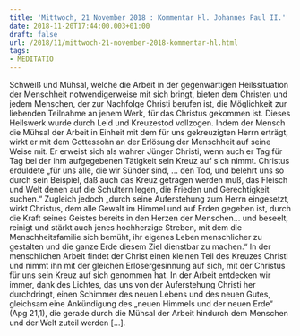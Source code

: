 ```yaml
---
title: 'Mittwoch, 21 November 2018 : Kommentar Hl. Johannes Paul II.'
date: 2018-11-20T17:44:00.003+01:00
draft: false
url: /2018/11/mittwoch-21-november-2018-kommentar-hl.html
tags: 
- MEDITATIO
---
```


Schweiß und Mühsal, welche die Arbeit in der gegenwärtigen Heilssituation der Menschheit notwendigerweise mit sich bringt, bieten dem Christen und jedem Menschen, der zur Nachfolge Christi berufen ist, die Möglichkeit zur liebenden Teilnahme an jenem Werk, für das Christus gekommen ist. Dieses Heilswerk wurde durch Leid und Kreuzestod vollzogen. Indem der Mensch die Mühsal der Arbeit in Einheit mit dem für uns gekreuzigten Herrn erträgt, wirkt er mit dem Gottessohn an der Erlösung der Menschheit auf seine Weise mit. Er erweist sich als wahrer Jünger Christi, wenn auch er Tag für Tag bei der ihm aufgegebenen Tätigkeit sein Kreuz auf sich nimmt. Christus erduldete „für uns alle, die wir Sünder sind, ... den Tod, und belehrt uns so durch sein Beispiel, daß auch das Kreuz getragen werden muß, das Fleisch und Welt denen auf die Schultern legen, die Frieden und Gerechtigkeit suchen.“ Zugleich jedoch „durch seine Auferstehung zum Herrn eingesetzt, wirkt Christus, dem alle Gewalt im Himmel und auf Erden gegeben ist, durch die Kraft seines Geistes bereits in den Herzen der Menschen... und beseelt, reinigt und stärkt auch jenes hochherzige Streben, mit dem die Menschheitsfamilie sich bemüht, ihr eigenes Leben menschlicher zu gestalten und die ganze Erde diesem Ziel dienstbar zu machen.“ In der menschlichen Arbeit findet der Christ einen kleinen Teil des Kreuzes Christi und nimmt ihn mit der gleichen Erlösergesinnung auf sich, mit der Christus für uns sein Kreuz auf sich genommen hat. In der Arbeit entdecken wir immer, dank des Lichtes, das uns von der Auferstehung Christi her durchdringt, einen Schimmer des neuen Lebens und des neuen Gutes, gleichsam eine Ankündigung des „neuen Himmels und der neuen Erde“ (Apg 21,1), die gerade durch die Mühsal der Arbeit hindurch dem Menschen und der Welt zuteil werden \[...\].